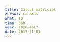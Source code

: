 ```yaml
---
title: Calcul matriciel
cursus: L2 MASS
what: TD
time: 36h
year: 2016–2017
date: 2017-01-01
---
```

